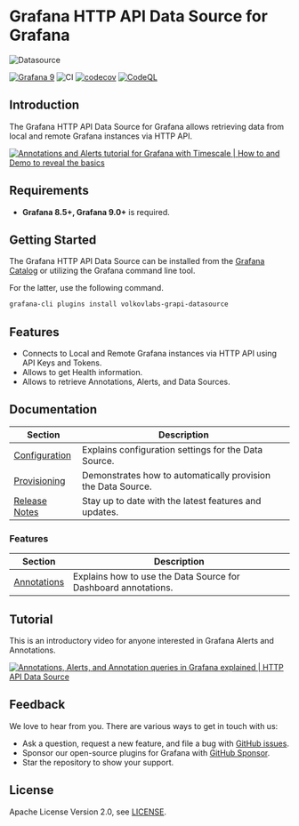 # Grafana HTTP API Data Source for Grafana

![Datasource](https://github.com/VolkovLabs/volkovlabs-grapi-datasource/raw/main/src/img/datasource.png)

[![Grafana 9](https://img.shields.io/badge/Grafana-9.4.7-orange)](https://www.grafana.com)
![CI](https://github.com/volkovlabs/volkovlabs-grapi-datasource/workflows/CI/badge.svg)
[![codecov](https://codecov.io/gh/VolkovLabs/volkovlabs-grapi-datasource/branch/main/graph/badge.svg)](https://codecov.io/gh/VolkovLabs/volkovlabs-grapi-datasource)
[![CodeQL](https://github.com/VolkovLabs/volkovlabs-grapi-datasource/actions/workflows/codeql-analysis.yml/badge.svg)](https://github.com/VolkovLabs/volkovlabs-grapi-datasource/actions/workflows/codeql-analysis.yml)

## Introduction

The Grafana HTTP API Data Source for Grafana allows retrieving data from local and remote Grafana instances via HTTP API.

[![Annotations and Alerts tutorial for Grafana with Timescale | How to and Demo to reveal the basics](https://raw.githubusercontent.com/volkovlabs/volkovlabs-grapi-datasource/main/img/tutorial.png)](https://youtu.be/bmOkirtC65w)

## Requirements

- **Grafana 8.5+, Grafana 9.0+** is required.

## Getting Started

The Grafana HTTP API Data Source can be installed from the [Grafana Catalog](https://grafana.com/grafana/plugins/volkovlabs-grapi-datasource/) or utilizing the Grafana command line tool.

For the latter, use the following command.

```bash
grafana-cli plugins install volkovlabs-grapi-datasource
```

## Features

- Connects to Local and Remote Grafana instances via HTTP API using API Keys and Tokens.
- Allows to get Health information.
- Allows to retrieve Annotations, Alerts, and Data Sources.

## Documentation

| Section                      | Description                                                  |
| ---------------------------- | ------------------------------------------------------------ |
| [Configuration](https://volkovlabs.io/plugins/volkovlabs-grapi-datasource/configuration) | Explains configuration settings for the Data Source.         |
| [Provisioning](https://volkovlabs.io/plugins/volkovlabs-grapi-datasource/provisioning) | Demonstrates how to automatically provision the Data Source. |
| [Release Notes](https://volkovlabs.io/plugins/volkovlabs-grapi-datasource/release)     | Stay up to date with the latest features and updates.        |

### Features

| Section                    | Description                                                    |
| -------------------------- | -------------------------------------------------------------- |
| [Annotations](https://volkovlabs.io/plugins/volkovlabs-grapi-datasource/annotations) | Explains how to use the Data Source for Dashboard annotations. |

## Tutorial

This is an introductory video for anyone interested in Grafana Alerts and Annotations.

[![Annotations, Alerts, and Annotation queries in Grafana explained | HTTP API Data Source](https://raw.githubusercontent.com/volkovlabs/volkovlabs-grapi-datasource/main/img/annotations.png)](https://youtu.be/4asWJ_Dhcmw)

## Feedback

We love to hear from you. There are various ways to get in touch with us:

- Ask a question, request a new feature, and file a bug with [GitHub issues](https://github.com/volkovlabs/volkovlabs-grapi-datasource/issues/new/choose).
- Sponsor our open-source plugins for Grafana with [GitHub Sponsor](https://github.com/sponsors/VolkovLabs).
- Star the repository to show your support.

## License

Apache License Version 2.0, see [LICENSE](https://github.com/volkovlabs/volkovlabs-grapi-datasource/blob/main/LICENSE).
